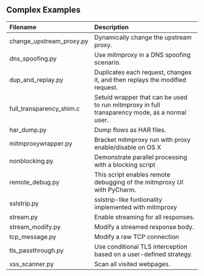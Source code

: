 ## Complex Examples

| Filename                 | Description                                                                                   |
|:-------------------------|:----------------------------------------------------------------------------------------------|
| change_upstream_proxy.py | Dynamically change the upstream proxy.                                                        |
| dns_spoofing.py          | Use mitmproxy in a DNS spoofing scenario.                                                     |
| dup_and_replay.py        | Duplicates each request, changes it, and then replays the modified request.                   |
| full_transparency_shim.c | Setuid wrapper that can be used to run mitmproxy in full transparency mode, as a normal user. |
| har_dump.py              | Dump flows as HAR files.                                                                      |
| mitmproxywrapper.py      | Bracket mitmproxy run with proxy enable/disable on OS X                                       |
| nonblocking.py           | Demonstrate parallel processing with a blocking script                                        |
| remote_debug.py          | This script enables remote debugging of the mitmproxy _UI_ with PyCharm.                      |
| sslstrip.py              | sslstrip-like funtionality implemented with mitmproxy                                         |
| stream.py                | Enable streaming for all responses.                                                           |
| stream_modify.py         | Modify a streamed response body.                                                              |
| tcp_message.py           | Modify a raw TCP connection                                                                   |
| tls_passthrough.py       | Use conditional TLS interception based on a user-defined strategy.                            |
| xss_scanner.py           | Scan all visited webpages.                                                                    |
